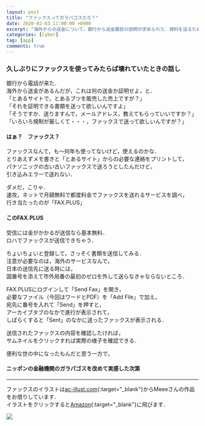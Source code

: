 ```yaml
---
layout: post
title: "ファックスってガラパゴスだろ？"
date: 2020-02-03 11:00:00 +0900
excerpt: "海外からの送金について，銀行から送金趣旨の説明が求められた．資料を送るためメールアドレスを聞くと，何とファックスで送れという・・・"
categories: [Cyber]
tag: [app]
comments: true
---
```

### 久しぶりにファックスを使ってみたらば壊れていたときの話し

銀行から電話が来た．  
海外から送金があるんだが，これは何の送金か証明せよ，と．  
「とあるサイトで，とあるブツを販売した売上ですが？」  
「それを証明できる書類を送って欲しいんですよ」  
「そうですか．送りますんで，メールアドレス，教えてもらっていいですか？」  
「いろいろ規制が厳しくて・・・，ファックスで送って欲しいんですが？」

#### はぁ？　ファックス？
ファックスなんて，も〜何年も使ってないけど，使えるのかな．  
とりあえずメモ書きと「とあるサイト」からの必要な連絡をプリントして，  
パナソニックの古い古いファックスで送ろうとしたんだけど，  
引き込みエラーで送れない．

ダメだ，こりゃ．  
速攻，ネットで月額無料で都度料金でファックスを送れるサービスを調べ，  
行き当たったのが「FAX.PLUS」

#### このFAX.PLUS
受信には金がかかるが送信なら基本無料．  
ロハでファックスが送信できちゃう．

ちょいちょいと登録して，さっそく書類を送信してみる．  
注意が必要なのは，海外のサービスなんで，  
日本の送信先に送る時には，  
国番号を添えて市外局番の最初のゼロを外して送らなきゃならないところ．

FAX.PLUSにログインして「Send Fax」を開き，  
必要なファイル（今回はワードとPDF）を「Add File」で加え，  
宛先に番号を入れて「Send」を押すと，  
アーカイブタブのなかで進行が表示されて，  
しばらくすると「Sent」のなかに送ったファックスが表示される．

送信されたファックスの内容を確認したければ，  
サムネイルをクリックすれば実際の様子を確認できる．

便利な世の中になったもんだと思う一方で，
#### ニッポンの金融機関のガラパゴスを改めて実感した次第

***

ファックスのイラストは[ac-illust.com][ac]{:target="_blank"}からMeeeさんの作品をお借りしています．  
イラストをクリックすると[Amazon][am]{:target="_blank"}に飛びます．

<a href="https://amzn.to/39Jvjsz"><img class="link" src="https://salmon-onigiri.github.io/blog/img/fax.png"></a>

[am]: https://amzn.to/39Jvjsz
[ac]: https://www.ac-illust.com/
